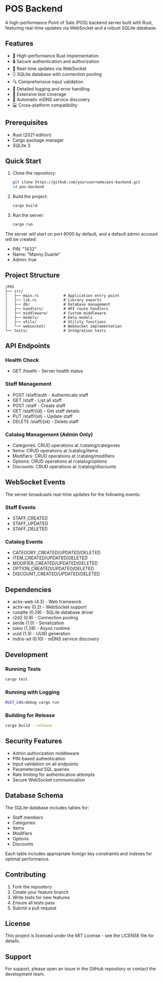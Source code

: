 # POS Backend

A high-performance Point of Sale (POS) backend server built with Rust, featuring real-time updates via WebSocket and a robust SQLite database.

## Features

- 🚀 High-performance Rust implementation
- 🔒 Secure authentication and authorization
- 📱 Real-time updates via WebSocket
- 🗄️ SQLite database with connection pooling
- 🔍 Comprehensive input validation
- 📝 Detailed logging and error handling
- 🧪 Extensive test coverage
- 🔄 Automatic mDNS service discovery
- 💻 Cross-platform compatibility

## Prerequisites

- Rust (2021 edition)
- Cargo package manager
- SQLite 3

## Quick Start

1. Clone the repository:
   ```bash
   git clone https://github.com/yourusername/pos-backend.git
   cd pos-backend
   ```

2. Build the project:
   ```bash
   cargo build
   ```

3. Run the server:
   ```bash
   cargo run
   ```

The server will start on port 8000 by default, and a default admin account will be created:
- PIN: "1432"
- Name: "Manny Duarte"
- Admin: true

## Project Structure

```
/POS
├── src/
│   ├── main.rs           # Application entry point
│   ├── lib.rs            # Library exports
│   ├── db/               # Database management
│   ├── handlers/         # API route handlers
│   ├── middleware/       # Custom middleware
│   ├── models/           # Data models
│   ├── utils/            # Utility functions
│   └── websocket/        # WebSocket implementation
└── tests/                # Integration tests
```

## API Endpoints

### Health Check
- GET /health - Server health status

### Staff Management
- POST /staff/auth - Authenticate staff
- GET /staff - List all staff
- POST /staff - Create staff
- GET /staff/{id} - Get staff details
- PUT /staff/{id} - Update staff
- DELETE /staff/{id} - Delete staff

### Catalog Management (Admin Only)
- Categories: CRUD operations at /catalog/categories
- Items: CRUD operations at /catalog/items
- Modifiers: CRUD operations at /catalog/modifiers
- Options: CRUD operations at /catalog/options
- Discounts: CRUD operations at /catalog/discounts

## WebSocket Events

The server broadcasts real-time updates for the following events:

### Staff Events
- STAFF_CREATED
- STAFF_UPDATED
- STAFF_DELETED

### Catalog Events
- CATEGORY_CREATED/UPDATED/DELETED
- ITEM_CREATED/UPDATED/DELETED
- MODIFIER_CREATED/UPDATED/DELETED
- OPTION_CREATED/UPDATED/DELETED
- DISCOUNT_CREATED/UPDATED/DELETED

## Dependencies

- actix-web (4.3) - Web framework
- actix-ws (0.2) - WebSocket support
- rusqlite (0.29) - SQLite database driver
- r2d2 (0.8) - Connection pooling
- serde (1.0) - Serialization
- tokio (1.28) - Async runtime
- uuid (1.3) - UUID generation
- mdns-sd (0.10) - mDNS service discovery

## Development

### Running Tests
```bash
cargo test
```

### Running with Logging
```bash
RUST_LOG=debug cargo run
```

### Building for Release
```bash
cargo build --release
```

## Security Features

- Admin authorization middleware
- PIN-based authentication
- Input validation on all endpoints
- Parameterized SQL queries
- Rate limiting for authentication attempts
- Secure WebSocket communication

## Database Schema

The SQLite database includes tables for:
- Staff members
- Categories
- Items
- Modifiers
- Options
- Discounts

Each table includes appropriate foreign key constraints and indexes for optimal performance.

## Contributing

1. Fork the repository
2. Create your feature branch
3. Write tests for new features
4. Ensure all tests pass
5. Submit a pull request

## License

This project is licensed under the MIT License - see the LICENSE file for details.

## Support

For support, please open an issue in the GitHub repository or contact the development team.
